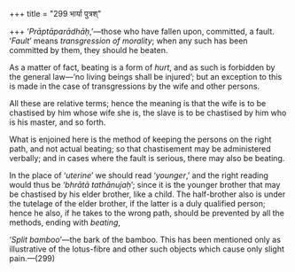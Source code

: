 +++
title = "299 भार्या पुत्रश्"

+++
‘*Prāptāparādhāḥ*,’—those who have fallen upon, committed, a fault.
‘*Fault*’ means *transgression of morality*; when any such has been
committed by them, they should he beaten.

As a matter of fact, beating is a form of *hurt*, and as such is
forbidden by the general law—‘no living beings shall be injured’; but an
exception to this is made in the case of transgressions by the wife and
other persons.

All these are relative terms; hence the meaning is that the wife is to
be chastised by him whose wife she is, the slave is to be chastised by
him who is his master, and so forth.

What is enjoined here is the method of keeping the persons on the right
path, and not actual beating; so that chastisement may be administered
verbally; and in cases where the fault is serious, there may also be
beating.

In the place of ‘*uterine*’ we should read ‘*younger*,’ and the right
reading would thus be ‘*bhrātā tathānujaḥ*’; since it is the younger
brother that may be chastised by his elder brother, like a child. The
half-brother also is under the tutelage of the elder brother, if the
latter is a duly qualified person; hence he also, if he takes to the
wrong path, should be prevented by all the methods, ending with
*beating*,

‘*Split bamboo*’—the bark of the bamboo. This has been mentioned only as
illustrative of the lotus-fibre and other such objects which cause only
slight pain.—(299)



